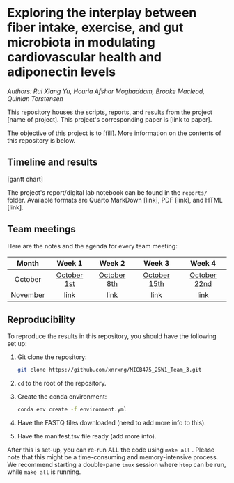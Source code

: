 # Exploring the interplay between fiber intake, exercise, and gut microbiota in modulating cardiovascular health and adiponectin levels

*Authors: Rui Xiang Yu, Houria Afshar Moghaddam, Brooke Macleod, Quinlan Torstensen*

This repository houses the scripts, reports, and results from the project [name of project]. This project's corresponding paper is [link to paper].

The objective of this project is to [fill]. More information on the contents of this repository is below.

## Timeline and results

[gantt chart]

The project's report/digital lab notebook can be found in the `reports/` folder. Available formats are Quarto MarkDown [link], PDF [link], and HTML [link].

## Team meetings

Here are the notes and the agenda for every team meeting:

| Month | Week 1 | Week 2 | Week 3 | Week 4 |
|:-------------:|:-------------:|:-------------:|:-------------:|:-------------:|
| October | [October 1st](https://github.com/xnrxng/MICB475_25W1_Team_3/blob/main/team_meetings/oct_1st_2025_meeting.md) | [October 8th](https://github.com/xnrxng/MICB475_25W1_Team_3/blob/main/team_meetings/oct_8th_2025_meeting.md) | [October 15th](https://github.com/xnrxng/MICB475_25W1_Team_3/blob/main/team_meetings/oct_15th_2025_meeting.md) | [October 22nd](https://github.com/xnrxng/MICB475_25W1_Team_3/blob/main/team_meetings/oct_22nd_2025_meeting.md) |
| November | link | link | link | link |

## Reproducibility

To reproduce the results in this repository, you should have the following set up:

1.  Git clone the repository:

    ``` bash
    git clone https://github.com/xnrxng/MICB475_25W1_Team_3.git
    ```

2.  `cd` to the root of the repository.

3.  Create the conda environment:

    ``` bash
    conda env create -f environment.yml
    ```

4.  Have the FASTQ files downloaded (need to add more info to this).

5.  Have the manifest.tsv file ready (add more info).

After this is set-up, you can re-run ALL the code using `make all` . Please note that this might be a time-consuming and memory-intensive process. We recommend starting a double-pane `tmux` session where `htop` can be run, while `make all` is running.
